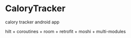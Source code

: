 # CaloryTracker

calory tracker android app

hilt + coroutines + room + retrofit + moshi + multi-modules

